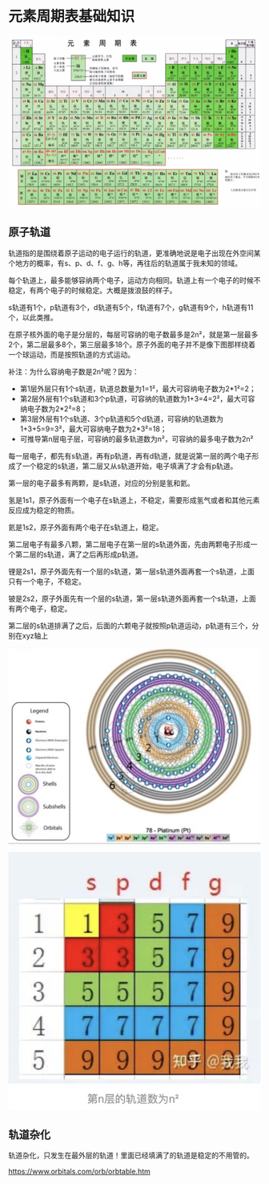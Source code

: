 # 元素周期表基础知识

![](assets/pte-h.jpeg)

## 原子轨道

轨道指的是围绕着原子运动的电子运行的轨道，更准确地说是电子出现在外空间某个地方的概率，有s、p、d、f、g、h等，再往后的轨道属于我未知的领域。

每个轨道上，最多能够容纳两个电子，运动方向相同。轨道上有一个电子的时候不稳定，有两个电子的时候稳定。大概是拨浪鼓的样子。

s轨道有1个，p轨道有3个，d轨道有5个，f轨道有7个，g轨道有9个，h轨道有11个，以此类推。

在原子核外面的电子是分层的，每层可容纳的电子数最多是2n²，就是第一层最多2个，第二层最多8个，第三层最多18个。原子外面的电子并不是像下图那样绕着一个球运动，而是按照轨道的方式运动。

补注：为什么容纳电子数是2n²呢？因为：
- 第1层外层只有1个s轨道，轨道总数量为1=1²，最大可容纳电子数为2*1²=2；
- 第2层外层有1个s轨道和3个p轨道，可容纳的轨道数为1+3=4=2²，最大可容纳电子数为2*2²=8；
- 第3层外层有1个s轨道、3个p轨道和5个d轨道，可容纳的轨道数为1+3+5=9=3²，最大可容纳电子数为2*3²=18；
- 可推导第n层电子层，可容纳的最多轨道数为n²，可容纳的最多电子数为2n²

每一层电子，都先有s轨道，再有p轨道，再有d轨道，就是说第一层的两个电子形成了一个稳定的s轨道，第二层又从s轨道开始，电子填满了才会有p轨道。

第一层的电子最多有两颗，是s轨道，对应的分别是氢和氦。

氢是1s1，原子外面有一个电子在s轨道上，不稳定，需要形成氢气或者和其他元素反应成为稳定的物质。

氦是1s2，原子外面有两个电子在s轨道上，稳定。

第二层电子有最多八颗，第二层电子在第一层的s轨道外面，先由两颗电子形成一个第二层的s轨道，满了之后再形成p轨道。

锂是2s1，原子外面先有一个层的s轨道，第一层s轨道外面再套一个s轨道，上面只有一个电子，不稳定。

铍是2s2，原子外面先有一个层的s轨道，第一层s轨道外面再套一个s轨道，上面有两个电子，稳定。

第二层的s轨道排满了之后，后面的六颗电子就按照p轨道运动，p轨道有三个，分别在xyz轴上

![](assets/pet-eorbit01.jpeg)

![](assets/pet-eorbit02.jpeg)

## 轨道杂化

轨道杂化，只发生在最外层的轨道！里面已经填满了的轨道是稳定的不用管的。

https://www.orbitals.com/orb/orbtable.htm